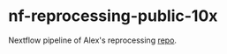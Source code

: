 # nf-reprocessing-public-10x
Nextflow pipeline of Alex's reprocessing [repo](https://github.com/cellgeni/reprocess_public_10x).
